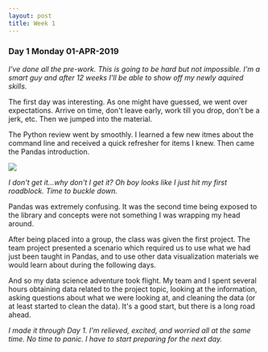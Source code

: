 ```yaml
---
layout: post
title: Week 1
---
```


### Day 1 Monday 01-APR-2019
*I've done all the pre-work. This is going to be hard but not impossible. I'm a smart guy and after 12 weeks I'll be able to show off my newly aquired skills.*

The first day was interesting. As one might have guessed, we went over expectations. Arrive on time, don't leave early, work till you drop, don't be a jerk, etc. Then we jumped into the material.

The Python review went by smoothly. I learned a few new itmes about the command line and received a quick refresher for items I knew. Then came the Pandas introduction.

![](i.dailymail.co.uk/i/pix/2015/03/16/26B350AE00000578-0-The_panda_normally_a_docile_animal_was_chased_and_is_believed_to-m-52_1426522113788.jpg)

*I don't get it...why don't I get it? Oh boy looks like I just hit my first roadblock. Time to buckle down.*

Pandas was extremely confusing. It was the second time being exposed to the library and concepts were not something I was wrapping my head around. 

After being placed into a group, the class was given the first project. The team project presented a scenario which required us to use what we had just been taught in Pandas, and to use other data visualization materials we would learn about during the following days.

And so my data science adventure took flight. My team and I spent several hours obtaining data related to the project topic, looking at the information, asking questions about what we were looking at, and cleaning the data (or at least started to clean the data). It's a good start, but there is a long road ahead.

*I made it through Day 1. I'm relieved, excited, and worried all at the same time. No time to panic. I have to start preparing for the next day.*